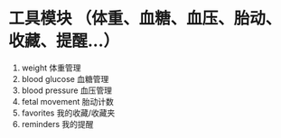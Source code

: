 # 工具模块 （体重、血糖、血压、胎动、收藏、提醒...）

1. weight 体重管理
2. blood glucose 血糖管理
3. blood pressure 血压管理
4. fetal movement 胎动计数
5. favorites 我的收藏/收藏夹
6. reminders 我的提醒
